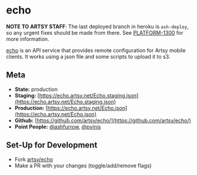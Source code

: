 # echo

**NOTE TO ARTSY STAFF**: The last deployed branch in heroku is `ash-deploy`, so any urgent fixes should be made from there. See [PLATFORM-1300](https://artsyproduct.atlassian.net/browse/PLATFORM-1300) for more information.

[echo](http://github.com/artsy/echo) is an API service that provides remote configuration for Artsy mobile clients. It works using a json file and some scripts to upload it to s3.

Meta
---

* __State:__ production
* __Staging:__ [https://echo.artsy.net/Echo.staging.json](https://echo.artsy.net/Echo.staging.json)
* __Production:__ [https://echo.artsy.net/Echo.json](https://echo.artsy.net/Echo.json)
* __Github:__ [https://github.com/artsy/echo/](https://github.com/artsy/echo/)
* __Point People:__ [@ashfurrow](https://github.com/ashfurrow), [@pvinis](https://github.com/pvinis)

Set-Up for Development
---
- Fork [artsy/echo](https://github.com/artsy/echo)
- Make a PR with your changes (toggle/add/remove flags)
